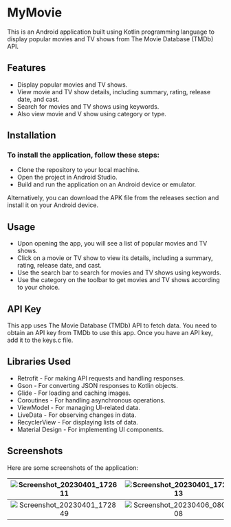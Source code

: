 #  MyMovie

This is an Android application built using Kotlin programming language to display popular movies and TV shows from The Movie Database (TMDb) API.

## Features

* Display popular movies and TV shows.
* View movie and TV show details, including summary, rating, release date, and cast.
* Search for movies and TV shows using keywords.
* Also view movie and V show using category or type.



## Installation

### To install the application, follow these steps:

* Clone the repository to your local machine.
* Open the project in Android Studio.
* Build and run the application on an Android device or emulator.

Alternatively, you can download the APK file from the releases section and install it on your Android device.

## Usage 
* Upon opening the app, you will see a list of popular movies and TV shows.
* Click on a movie or TV show to view its details, including a summary, rating, release date, and cast.
* Use the search bar to search for movies and TV shows using keywords.
* Use the category on the toolbar to get movies and TV shows according to your choice.

## API Key
This app uses The Movie Database (TMDb) API to fetch data. You need to obtain an API key from TMDb to use this app. Once you have an API key, add it to the keys.c file.

## Libraries Used

* Retrofit - For making API requests and handling responses.
* Gson - For converting JSON responses to Kotlin objects.
* Glide - For loading and caching images.
* Coroutines - For handling asynchronous operations.
* ViewModel - For managing UI-related data.
* LiveData - For observing changes in data.
* RecyclerView - For displaying lists of data.
* Material Design - For implementing UI components.
## Screenshots
Here are some screenshots of the application:



| ![Screenshot_20230401_172611](https://user-images.githubusercontent.com/64691445/229289259-5b44a30a-6d50-4adc-96fc-78ba83d256de.jpg) | ![Screenshot_20230401_172813](https://user-images.githubusercontent.com/64691445/229289263-73197fdf-8da2-4f14-856f-3dfdbcced700.jpg)    | ![Screenshot_20230401_172819](https://user-images.githubusercontent.com/64691445/229289266-943259c1-b54d-4752-b58f-d83e4e21f684.jpg)   |
| :---:   | :---: | :---: |
| ![Screenshot_20230401_172849](https://user-images.githubusercontent.com/64691445/229289270-e06970b6-dae0-4a76-9f58-9a640da8bf90.jpg) |![Screenshot_20230406_080308](https://user-images.githubusercontent.com/64691445/230258059-6cf2494d-69b8-40a8-beb2-d524455f5b35.jpg)








